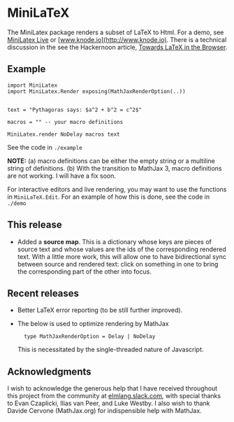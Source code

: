 
# MiniLaTeX


The MiniLatex package renders a subset of LaTeX to Html.  For a demo, see
[MiniLatex Live](https://jxxcarlson.github.io/app/miniLatexLive/index.htmll)
or [www.knode.io](http://www.knode.io).  There is a technical discussion in the
see the Hackernoon article, [Towards LaTeX in the Browser](https://hackernoon.com/towards-latex-in-the-browser-2ff4d94a0c08).

## Example

```
import MiniLatex
import MiniLatex.Render exposing(MathJaxRenderOption(..))


text = "Pythagoras says: $a^2 + b^2 = c^2$"

macros = "" -- your macro definitions

MiniLatex.render NoDelay macros text

```

See the code in `./example`

**NOTE:** (a) macro definitions can be either the empty 
string or a multiline string of definitions. (b)  With the
transition to MathJax 3, macro definitions are not working.
I will have a fix soon.


For interactive editors and live rendering, you may want to use
the functions in `MiniLaTeX.Edit`. For an example of how this is 
done, see the code in `./demo`


## This release

- Added a **source map**. This is a dictionary whose
keys are pieces of source text and whose values are
the ids of the corresponding rendered text.  With a little
more work, this will allow one to have bidirectional
sync between source and rendered text: click on something
in one to bring the corresponding part of the
other into focus.

## Recent releases

- Better LaTeX error reporting (to be still further improved).

- The below is used to optimize rendering by MathJax

        type MathJaxRenderOption = Delay | NoDelay
    
    This is necessitated by the single-threaded nature of Javascript.

## Acknowledgments
 

I wish to acknowledge the generous help that 
I have received throughout this project from 
the community at [elmlang.slack.com](http://elmlang.slack.com), with 
special thanks to Evan Czaplicki, Ilias van Peer, and
Luke Westby.  I  also wish to thank
 Davide Cervone (MathJax.org) for indispensible help
 with MathJax.
